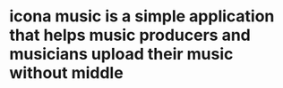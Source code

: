 # icona music is a simple application that helps music producers and musicians upload their music without middle 
##
